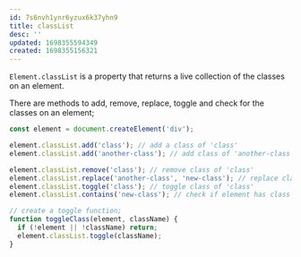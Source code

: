 ```yaml
---
id: 7s6nvh1ynr6yzux6k37yhn9
title: classList
desc: ''
updated: 1698355594349
created: 1698355156321
---
```


`Element.classList` is a property that returns a live collection of the classes on an element.

There are methods to add, remove, replace, toggle and check for the classes on an element;

```js
const element = document.createElement('div');

element.classList.add('class'); // add a class of 'class'
element.classList.add('another-class'); // add class of 'another-class'

element.classList.remove('class'); // remove class of 'class'
element.classList.replace('another-class', 'new-class'); // replace class of 'another-class' with 'new-class'
element.classList.toggle('class'); // toggle class of 'class'
element.classList.contains('new-class'); // check if element has class of 'new-class'

// create a toggle function;
function toggleClass(element, className) {
  if (!element || !className) return;
  element.classList.toggle(className);
}
```
